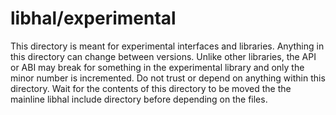 # libhal/experimental

This directory is meant for experimental interfaces and libraries. Anything in
this directory can change between versions. Unlike other libraries, the API or
ABI may break for something in the experimental library and only the minor
number is incremented. Do not trust or depend on anything within this
directory. Wait for the contents of this directory to be moved the the mainline
libhal include directory before depending on the files.
